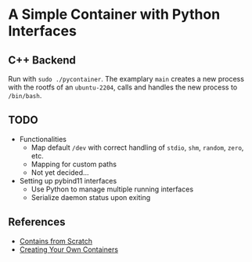 # A Simple Container with Python Interfaces

## C++ Backend

Run with `sudo ./pycontainer`. The examplary `main` creates a new process with the rootfs of an `ubuntu-2204`, calls and handles the new process to `/bin/bash`.

## TODO

* Functionalities
  * Map default `/dev` with correct handling of `stdio`, `shm`, `random`, `zero`, etc.
  * Mapping for custom paths
  * Not yet decided...
* Setting up pybind11 interfaces
  * Use Python to manage multiple running interfaces
  * Serialize daemon status upon exiting

## References

* [Contains from Scratch](https://github.com/lizrice/containers-from-scratch)
* [Creating Your Own Containers](https://cesarvr.github.io/post/2018-05-22-create-containers/)